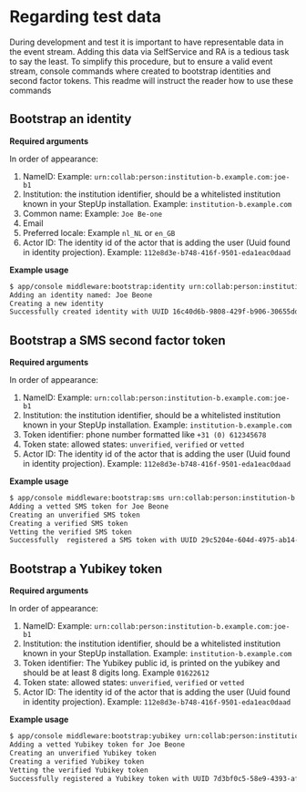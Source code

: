 # Regarding test data
During development and test it is important to have representable data in the event stream. Adding this data via
SelfService and RA is a tedious task to say the least. To simplify this procedure, but to ensure a valid event stream,
console commands where created to bootstrap identities and second factor tokens. This readme will instruct the reader 
how to use these commands

## Bootstrap an identity

**Required arguments**

In order of appearance:
1. NameID: Example: `urn:collab:person:institution-b.example.com:joe-b1`
2. Institution: the institution identifier, should be a whitelisted institution known in your StepUp installation. Example: `institution-b.example.com` 
3. Common name: Example: `Joe Be-one`
4. Email
5. Preferred locale: Example `nl_NL` or `en_GB` 
5. Actor ID: The identity id of the actor that is adding the user (Uuid found in identity projection). Example: `112e8d3e-b748-416f-9501-eda1eac0daad` 

**Example usage**

```bash
$ app/console middleware:bootstrap:identity urn:collab:person:institution-b:joe-beone institution-b.example.com "Joe Beone" "joe@institution-b.co.uk" en_GB db9b8bdf-720c-44ba-a4c4-154953e45f14
Adding an identity named: Joe Beone
Creating a new identity
Successfully created identity with UUID 16c40d6b-9808-429f-b906-30655dd74429

```

## Bootstrap a SMS second factor token

**Required arguments**

In order of appearance:
1. NameID: Example: `urn:collab:person:institution-b.example.com:joe-b1`
2. Institution: the institution identifier, should be a whitelisted institution known in your StepUp installation. Example: `institution-b.example.com`
3. Token identifier: phone number formatted like `+31 (0) 612345678`
4. Token state: allowed states: `unverified`, `verified` or `vetted` 
5. Actor ID: The identity id of the actor that is adding the user (Uuid found in identity projection). Example: `112e8d3e-b748-416f-9501-eda1eac0daad` 

**Example usage**

```bash
$ app/console middleware:bootstrap:sms urn:collab:person:institution-b:joe-beone institution-b.example.com "+31 (0) 612345678" vetted 'db9b8bdf-720c-44ba-a4c4-154953e45f14'
Adding a vetted SMS token for Joe Beone
Creating an unverified SMS token
Creating a verified SMS token
Vetting the verified SMS token
Successfully  registered a SMS token with UUID 29c5204e-604d-4975-ab14-7706643f88b9
```

## Bootstrap a Yubikey token

**Required arguments**

In order of appearance:
1. NameID: Example: `urn:collab:person:institution-b.example.com:joe-b1`
2. Institution: the institution identifier, should be a whitelisted institution known in your StepUp installation. Example: `institution-b.example.com`
3. Token identifier: The Yubikey public id, is printed on the yubikey and should be at least 8 digits long. Example `01622612`
4. Token state: allowed states: `unverified`, `verified` or `vetted` 
5. Actor ID: The identity id of the actor that is adding the user (Uuid found in identity projection). Example: `112e8d3e-b748-416f-9501-eda1eac0daad` 

**Example usage**

```bash
$ app/console middleware:bootstrap:yubikey urn:collab:person:institution-b:joe-beone institution-b.example.com 01622612 vetted 'db9b8bdf-720c-44ba-a4c4-154953e45f14'
Adding a vetted Yubikey token for Joe Beone
Creating an unverified Yubikey token
Creating a verified Yubikey token
Vetting the verified Yubikey token
Successfully registered a Yubikey token with UUID 7d3bf0c5-58e9-4393-afbc-4877a8ae001f
```